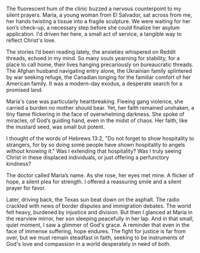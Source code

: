 The fluorescent hum of the clinic buzzed a nervous counterpoint to my silent prayers. Maria, a young woman from El Salvador, sat across from me, her hands twisting a tissue into a fragile sculpture. We were waiting for her son’s check-up, a necessary step before she could finalize her asylum application. I'd driven her here, a small act of service, a tangible way to reflect Christ's love.

The stories I’d been reading lately, the anxieties whispered on Reddit threads, echoed in my mind. So many souls yearning for stability, for a place to call home, their lives hanging precariously on bureaucratic threads. The Afghan husband navigating entry alone, the Ukrainian family splintered by war seeking refuge, the Canadian longing for the familiar comfort of her American family. It was a modern-day exodus, a desperate search for a promised land.

Maria's case was particularly heartbreaking. Fleeing gang violence, she carried a burden no mother should bear. Yet, her faith remained unshaken, a tiny flame flickering in the face of overwhelming darkness. She spoke of miracles, of God’s guiding hand, even in the midst of chaos. Her faith, like the mustard seed, was small but potent.

I thought of the words of Hebrews 13:2, "Do not forget to show hospitality to strangers, for by so doing some people have shown hospitality to angels without knowing it." Was I extending that hospitality? Was I truly seeing Christ in these displaced individuals, or just offering a perfunctory kindness?

The doctor called Maria’s name. As she rose, her eyes met mine. A flicker of hope, a silent plea for strength. I offered a reassuring smile and a silent prayer for favor.

Later, driving back, the Texas sun beat down on the asphalt. The radio crackled with news of border disputes and immigration debates. The world felt heavy, burdened by injustice and division. But then I glanced at Maria in the rearview mirror, her son sleeping peacefully in her lap. And in that small, quiet moment, I saw a glimmer of God's grace. A reminder that even in the face of immense suffering, hope endures. The fight for justice is far from over, but we must remain steadfast in faith, seeking to be instruments of God's love and compassion in a world desperately in need of both.